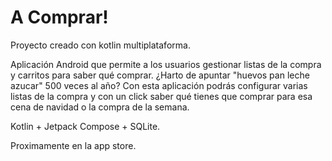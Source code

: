 # A Comprar!
Proyecto creado con kotlin multiplataforma.

Aplicación Android que permite a los usuarios gestionar listas de la compra y carritos para saber qué comprar.
¿Harto de apuntar "huevos pan leche azucar" 500 veces al año? Con esta aplicación podrás configurar varias listas de la compra y con un click saber qué tienes que comprar para esa cena de navidad o la compra de la semana.

Kotlin + Jetpack Compose + SQLite.

Proximamente en la app store.
